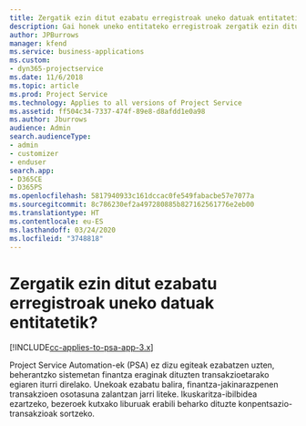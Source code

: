 ```yaml
---
title: Zergatik ezin ditut ezabatu erregistroak uneko datuak entitatetik?
description: Gai honek uneko entitateko erregistroak zergatik ezin dituzu ezabatu azaltzen du.
author: JPBurrows
manager: kfend
ms.service: business-applications
ms.custom:
- dyn365-projectservice
ms.date: 11/6/2018
ms.topic: article
ms.prod: Project Service
ms.technology: Applies to all versions of Project Service
ms.assetid: ff504c34-7337-474f-89e8-d8afdd1e0a98
ms.author: Jburrows
audience: Admin
search.audienceType:
- admin
- customizer
- enduser
search.app:
- D365CE
- D365PS
ms.openlocfilehash: 5817940933c161dccac0fe549fabacbe57e7077a
ms.sourcegitcommit: 8c786230ef2a497280885b827162561776e2eb00
ms.translationtype: HT
ms.contentlocale: eu-ES
ms.lasthandoff: 03/24/2020
ms.locfileid: "3748818"
---
```

# <a name="why-cant-i-delete-records-from-the-actuals-entity"></a>Zergatik ezin ditut ezabatu erregistroak uneko datuak entitatetik?

[!INCLUDE[cc-applies-to-psa-app-3.x](../includes/cc-applies-to-psa-app-3x.md)]

Project Service Automation-ek (PSA) ez dizu egiteak ezabatzen uzten, beherantzko sistemetan finantza eraginak dituzten transakzioetarako egiaren iturri direlako. Unekoak ezabatu balira, finantza-jakinarazpenen transakzioen osotasuna zalantzan jarri liteke. Ikuskaritza-ibilbidea ezartzeko, bezeroek kutxako liburuak erabili beharko dituzte konpentsazio-transakzioak sortzeko.

